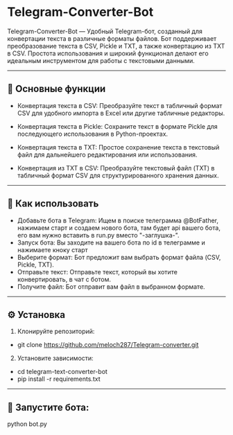 # Telegram-Converter-Bot

Telegram-Converter-Bot — Удобный Telegram-бот, созданный для конвертации текста в различные форматы файлов. Бот поддерживает преобразование текста в CSV, Pickle и TXT, а также конвертацию из TXT в CSV. Простота использования и широкий функционал делают его идеальным инструментом для работы с текстовыми данными.

---
## 🌟 Основные функции
- Конвертация текста в CSV: Преобразуйте текст в табличный формат CSV для удобного импорта в Excel или другие табличные редакторы.

- Конвертация текста в Pickle: Сохраните текст в формате Pickle для последующего использования в Python-проектах.

- Конвертация текста в TXT: Простое сохранение текста в текстовый файл для дальнейшего редактирования или использования.

- Конвертация из TXT в CSV: Преобразуйте текстовый файл (TXT) в табличный формат CSV для структурированного хранения данных.
---
## 🚀 Как использовать
- Добавьте бота в Telegram: Ищем в поиске телеграмма @BotFather, нажимаем старт и создаем нового бота, там будет api вашего бота, его вам нужно вставить в run.py вместо "-заглушка-".
- Запуск бота: Вы заходите на вашего бота по id в телеграмме и нажимаете кноку старт
- Выберите формат: Бот предложит вам выбрать формат файла (CSV, Pickle, TXT).
- Отправьте текст: Отправьте текст, который вы хотите конвертировать, в чат с ботом.
- Получите файл: Бот отправит вам файл в выбранном формате.
---
## ⚙️ Установка
1. Клонируйте репозиторий:

- git clone https://github.com/meloch287/Telegram-converter.git

2. Установите зависимости:

- cd telegram-text-converter-bot
- pip install -r requirements.txt

---
## 🎉 Запустите бота:

python bot.py


